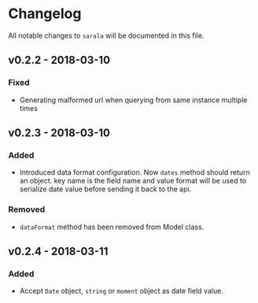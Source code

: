 # Changelog

All notable changes to `sarala` will be documented in this file.

## v0.2.2 - 2018-03-10

### Fixed
- Generating malformed url when querying from same instance multiple times

## v0.2.3 - 2018-03-10

### Added
- Introduced data format configuration. Now `dates` method should return an object. key name is the field name and value format will be used to serialize date value before sending it back to the api.

### Removed
- `dataFormat` method has been removed from Model class.

## v0.2.4 - 2018-03-11

### Added
- Accept `Date` object, `string` or `moment` object as date field value.


